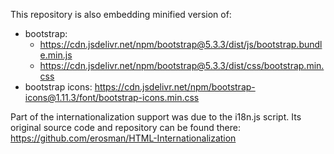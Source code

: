This repository is also embedding minified version of:
- bootstrap: 
  * <https://cdn.jsdelivr.net/npm/bootstrap@5.3.3/dist/js/bootstrap.bundle.min.js>
  * <https://cdn.jsdelivr.net/npm/bootstrap@5.3.3/dist/css/bootstrap.min.css>
- bootstrap icons:
  <https://cdn.jsdelivr.net/npm/bootstrap-icons@1.11.3/font/bootstrap-icons.min.css>

Part of the internationalization support was due to the i18n.js script. Its
original source code and repository can be found there:
<https://github.com/erosman/HTML-Internationalization>

